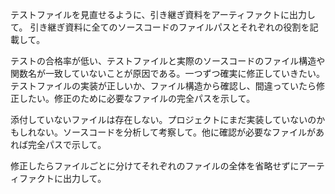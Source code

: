 テストファイルを見直せるように、引き継ぎ資料をアーティファクトに出力して。
引き継ぎ資料に全てのソースコードのファイルパスとそれぞれの役割を記載して。

テストの合格率が低い、テストファイルと実際のソースコードのファイル構造や関数名が一致していないことが原因である。一つずつ確実に修正していきたい。
テストファイルの実装が正しいか、ファイル構造から確認し、間違っていたら修正したい。修正のために必要なファイルの完全パスを示して。

添付していないファイルは存在しない。プロジェクトにまだ実装していないのかもしれない。ソースコードを分析して考察して。他に確認が必要なファイルがあれば完全パスで示して。

修正したらファイルごとに分けてそれぞれのファイルの全体を省略せずにアーティファクトに出力して。
